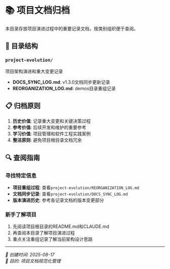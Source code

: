 # 📚 项目文档归档

本目录存放项目演进过程中的重要记录文档，按类别组织便于查阅。

## 📂 目录结构

### `project-evolution/`
项目架构演进和重大变更记录
- **DOCS_SYNC_LOG.md**: v1.3.0文档同步更新记录
- **REORGANIZATION_LOG.md**: demos目录重组记录

## 📋 归档原则

1. **历史价值**: 记录重大变更和关键决策过程
2. **参考价值**: 后续开发和维护的重要参考
3. **学习价值**: 项目管理和软件工程实践案例
4. **整洁原则**: 避免项目根目录文档冗余

## 🔍 查阅指南

### 寻找特定信息
- **项目重组过程**: 查看`project-evolution/REORGANIZATION_LOG.md`
- **文档同步记录**: 查看`project-evolution/DOCS_SYNC_LOG.md`
- **版本演进历史**: 参考各记录文档的版本变更部分

### 新手了解项目
1. 先阅读项目根目录的README.md和CLAUDE.md
2. 再查阅本目录了解项目演进过程
3. 重点关注重组记录了解当前架构设计思路

---
*📅 创建时间: 2025-08-17*  
*🎯 目的: 项目文档规范化管理*